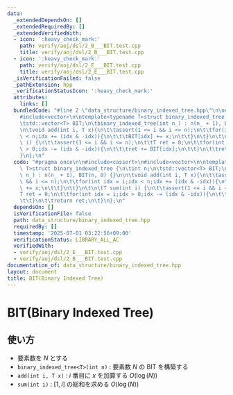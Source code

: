 ```yaml
---
data:
  _extendedDependsOn: []
  _extendedRequiredBy: []
  _extendedVerifiedWith:
  - icon: ':heavy_check_mark:'
    path: verify/aoj/dsl/2_B___BIT.test.cpp
    title: verify/aoj/dsl/2_B___BIT.test.cpp
  - icon: ':heavy_check_mark:'
    path: verify/aoj/dsl/2_E___BIT.test.cpp
    title: verify/aoj/dsl/2_E___BIT.test.cpp
  _isVerificationFailed: false
  _pathExtension: hpp
  _verificationStatusIcon: ':heavy_check_mark:'
  attributes:
    links: []
  bundledCode: "#line 2 \"data_structure/binary_indexed_tree.hpp\"\n\n#include<cassert>\n\
    #include<vector>\n\ntemplate<typename T>struct binary_indexed_tree {\n\tint n;\n\
    \tstd::vector<T> BIT;\n\tbinary_indexed_tree(int n_) : n(n_ + 1), BIT(n, 0) {}\n\
    \n\tvoid add(int i, T x){\n\t\tassert(1 <= i && i <= n);\n\t\tfor(int idx = i;idx\
    \ < n;idx += (idx & -idx)){\n\t\t\tBIT[idx] += x;\n\t\t}\n\t}\n\t\n\tT sum(int\
    \ i) {\n\t\tassert(1 <= i && i <= n);\n\t\tT ret = 0;\n\t\tfor(int idx = i;idx\
    \ > 0;idx -= (idx & -idx)){\n\t\t\tret += BIT[idx];\n\t\t}\n\t\treturn ret;\n\t\
    }\n};\n"
  code: "#pragma once\n\n#include<cassert>\n#include<vector>\n\ntemplate<typename\
    \ T>struct binary_indexed_tree {\n\tint n;\n\tstd::vector<T> BIT;\n\tbinary_indexed_tree(int\
    \ n_) : n(n_ + 1), BIT(n, 0) {}\n\n\tvoid add(int i, T x){\n\t\tassert(1 <= i\
    \ && i <= n);\n\t\tfor(int idx = i;idx < n;idx += (idx & -idx)){\n\t\t\tBIT[idx]\
    \ += x;\n\t\t}\n\t}\n\t\n\tT sum(int i) {\n\t\tassert(1 <= i && i <= n);\n\t\t\
    T ret = 0;\n\t\tfor(int idx = i;idx > 0;idx -= (idx & -idx)){\n\t\t\tret += BIT[idx];\n\
    \t\t}\n\t\treturn ret;\n\t}\n};\n"
  dependsOn: []
  isVerificationFile: false
  path: data_structure/binary_indexed_tree.hpp
  requiredBy: []
  timestamp: '2025-07-01 03:22:56+09:00'
  verificationStatus: LIBRARY_ALL_AC
  verifiedWith:
  - verify/aoj/dsl/2_E___BIT.test.cpp
  - verify/aoj/dsl/2_B___BIT.test.cpp
documentation_of: data_structure/binary_indexed_tree.hpp
layout: document
title: BIT(Binary Indexed Tree)
---
```


# BIT(Binary Indexed Tree)

## 使い方

- 要素数を $N$ とする
- ``binary_indexed_tree<T>(int n)`` : 要素数 $N$ の BIT を構築する
- ``add(int i, T x)`` : $i$ 番目に $x$ を加算する $O(\log(N))$
- ``sum(int i)`` : $[1, i]$ の総和を求める $O(\log(N))$
